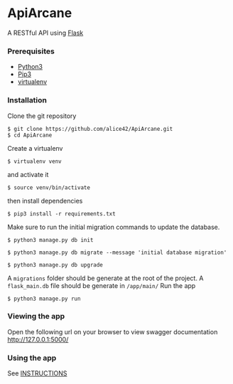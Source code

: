 # ApiArcane

A RESTful API using [Flask](https://flask.palletsprojects.com/en/1.1.x/)

### Prerequisites

- [Python3](https://www.python.org/downloads/)
- [Pip3](https://pip.pypa.io/en/stable/installing/)
- [virtualenv](https://pypi.org/project/virtualenv/)

### Installation

Clone the git repository

```
$ git clone https://github.com/alice42/ApiArcane.git
$ cd ApiArcane
```

Create a virtualenv

```
$ virtualenv venv
```

and activate it

```
$ source venv/bin/activate
```

then install dependencies

```
$ pip3 install -r requirements.txt
```

Make sure to run the initial migration commands to update the database.

```
$ python3 manage.py db init
```

```
$ python3 manage.py db migrate --message 'initial database migration'
```

```
$ python3 manage.py db upgrade
```

A `migrations` folder should be generate at the root of the project.
A `flask_main.db` file should be generate in `/app/main/`
Run the app

```
$ python3 manage.py run
```

### Viewing the app

Open the following url on your browser to view swagger documentation http://127.0.0.1:5000/

### Using the app

See [INSTRUCTIONS](https://github.com/alice42/ApiArcane/blob/master/INSTRUCTIONS.md)
